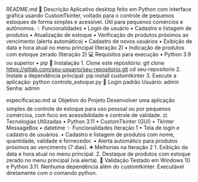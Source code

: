 README.md
📄 Descrição
Aplicativo desktop feito em Python com interface gráfica usando CustomTkinter, voltado para o controle de pequenos estoques de forma simples e acessível. Útil para pequenos comércios e autônomos.
💡 Funcionalidades
    • Login de usuário
    • Cadastro e listagem de produtos
    • Atualização de estoque
    • Verificação de produtos próximos ao vencimento (alerta automático)
    • Cadastro de novos usuários
    • Exibição de data e hora atual no menu principal (Iteração 2)
    • Indicação de produtos com estoque zerado (Iteração 2)
💻 Requisitos para execução
    • Python 3.9 ou superior
    • pip
📆 Instalação
    1. Clone este repositório:
git clone https://gitlab.com/seu-usuario/seu-repositorio.git
cd seu-repositorio
    2. Instale a dependência principal:
pip install customtkinter
    3. Execute a aplicação:
python controle_estoque.py
🔐 Login padrão
Usuário: admin
Senha: admin

especificacao.md
📊 Objetivo do Projeto
Desenvolver uma aplicação simples de controle de estoque para uso pessoal ou por pequenos comércios, com foco em acessibilidade e controle de validade.
⚖️ Tecnologias Utilizadas
    • Python 3.11
    • CustomTkinter (GUI)
    • Tkinter MessageBox
    • datetime
✨ Funcionalidades Iteração 1
    • Tela de login e cadastro de usuários.
    • Cadastro e listagem de produtos com nome, quantidade, validade e fornecedor.
    • Alerta automático para produtos próximos ao vencimento (7 dias).
➕ Melhorias na Iteração 2
    1. Exibição da data e hora atual no menu principal.
    2. Destaque de produtos com estoque zerado no menu principal (via alerta).
📅 Validação
Testado em Windows 10 e Python 3.11. Nenhuma dependência além do customtkinter. Executável diretamente com o comando python.
